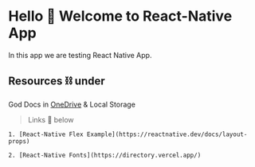 # Hello :wave: Welcome to React-Native App 
In this app we are testing React Native App.


## Resources  :chains:  under
God Docs in [OneDrive](https://rapidqubedigital-my.sharepoint.com/personal/shubhankar_bag_rapidqube_com/_layouts/15/onedrive.aspx) & Local Storage

> Links :link: below

    1. [React-Native Flex Example](https://reactnative.dev/docs/layout-props)

    2. [React-Native Fonts](https://directory.vercel.app/)